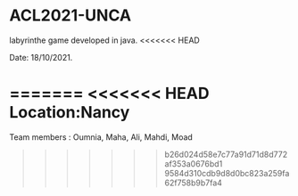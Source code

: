 # ACL2021-UNCA
labyrinthe game developed in java.
<<<<<<< HEAD

Date: 18/10/2021.



=======
<<<<<<< HEAD
Location:Nancy
=======

Team members : Oumnia, Maha, Ali, Mahdi, Moad
>>>>>>> b26d024d58e7c77a91d71d8d772af353a0676bd1
>>>>>>> 9584d310cdb9d8d0bc823a259fa62f758b9b7fa4
